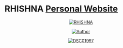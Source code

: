 # RHISHNA [ Personal Website ](https://ahmed-roshdy-1.github.io/Ahmed-Roshdy/)
<p align="center">
<a href="#"><img title="RHISHNA" src="https://img.shields.io/badge/RHISHNA-green?colorA=%23ff0000&colorB=%23017e40&style=for-the-badge"></a>
</p>
<p align="center">
<a href="https://github.com/Rhishnaa"><img title="Author" src="https://img.shields.io/badge/AUTHOR-RHISHNA-orange.svg?style=for-the-badge&logo=github"></a>
</p>
<p align="center">
<a href="https://ibb.co/RYhDLm3"><img src="https://i.ibb.co/k53SYf4/DSC01997.jpg" alt="DSC01997" 
</p>
<br>
